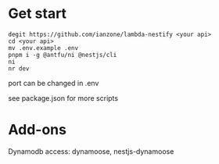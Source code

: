 # Get start

```
degit https://github.com/ianzone/lambda-nestify <your api>
cd <your api>
mv .env.example .env
pnpm i -g @antfu/ni @nestjs/cli
ni
nr dev
```

port can be changed in .env

see package.json for more scripts

# Add-ons

Dynamodb access: dynamoose, nestjs-dynamoose
